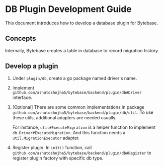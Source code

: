# DB Plugin Development Guide

This document introduces how to develop a database plugin for Bytebase.

## Concepts

Internally, Bytebase creates a table in database to record migration history. 

## Develop a plugin
1. Under `plugin/db`, create a go package named driver's name.
1. Implement `github.com/ashutoshojha5/bytebase/backend/plugin/db#Driver` interface.
1. \[Optional\] There are some common implementations in package `github.com/ashutoshojha5/bytebase/backend/plugin/db/util`. To use these utils, additional adapters are needed usually.

    For instance, `util#ExecuteMigration` is a helper function to implement `db.Driver#ExecuteMigration`. And this function needs a `util.MigrationExecutor` adapter.
1. Register plugin. In `init()` function, call `github.com/ashutoshojha5/bytebase/backend/plugin/db#Register` to register plugin factory with specific db type.
